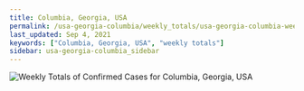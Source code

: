 ```yaml
---
title: Columbia, Georgia, USA
permalink: /usa-georgia-columbia/weekly_totals/usa-georgia-columbia-weekly_totals.html
last_updated: Sep 4, 2021
keywords: ["Columbia, Georgia, USA", "weekly totals"]
sidebar: usa-georgia-columbia_sidebar
---
```


![Weekly Totals of Confirmed Cases for Columbia, Georgia, USA](/covid_tracker/images/graphs/usa-georgia-columbia-weekly_totals_graph.png)
